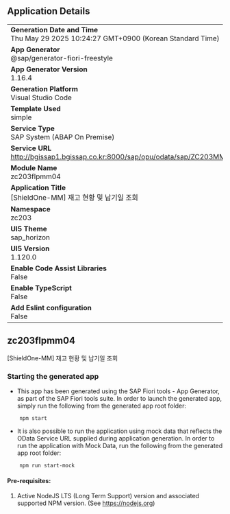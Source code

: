 ## Application Details
|               |
| ------------- |
|**Generation Date and Time**<br>Thu May 29 2025 10:24:27 GMT+0900 (Korean Standard Time)|
|**App Generator**<br>@sap/generator-fiori-freestyle|
|**App Generator Version**<br>1.16.4|
|**Generation Platform**<br>Visual Studio Code|
|**Template Used**<br>simple|
|**Service Type**<br>SAP System (ABAP On Premise)|
|**Service URL**<br>http://bgissap1.bgissap.co.kr:8000/sap/opu/odata/sap/ZC203MMBD02|
|**Module Name**<br>zc203flpmm04|
|**Application Title**<br>[ShieldOne-MM] 재고 현황 및 납기일 조회|
|**Namespace**<br>zc203|
|**UI5 Theme**<br>sap_horizon|
|**UI5 Version**<br>1.120.0|
|**Enable Code Assist Libraries**<br>False|
|**Enable TypeScript**<br>False|
|**Add Eslint configuration**<br>False|

## zc203flpmm04

[ShieldOne-MM] 재고 현황 및 납기일 조회

### Starting the generated app

-   This app has been generated using the SAP Fiori tools - App Generator, as part of the SAP Fiori tools suite.  In order to launch the generated app, simply run the following from the generated app root folder:

```
    npm start
```

- It is also possible to run the application using mock data that reflects the OData Service URL supplied during application generation.  In order to run the application with Mock Data, run the following from the generated app root folder:

```
    npm run start-mock
```

#### Pre-requisites:

1. Active NodeJS LTS (Long Term Support) version and associated supported NPM version.  (See https://nodejs.org)


